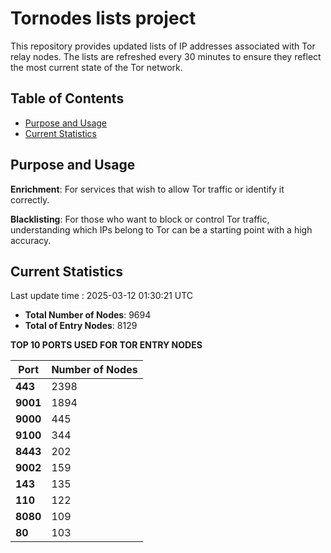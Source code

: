 # Tornodes lists project

This repository provides updated lists of IP addresses associated with Tor relay nodes. The lists are refreshed every 30 minutes to ensure they reflect the most current state of the Tor network.

## Table of Contents

- [Purpose and Usage](#purpose-and-usage)
- [Current Statistics](#current-statistics)


## Purpose and Usage

**Enrichment**: For services that wish to allow Tor traffic or identify it correctly.

**Blacklisting**: For those who want to block or control Tor traffic, understanding which IPs belong to Tor can be a starting point with a high accuracy.

## Current Statistics

Last update time : 2025-03-12 01:30:21 UTC

- **Total Number of Nodes**: 9694
- **Total of Entry Nodes**: 8129

**TOP 10 PORTS USED FOR TOR ENTRY NODES**

| **Port** | **Number of Nodes** |
|------|-----------------|
| **443**   | 2398  |
| **9001**   | 1894  |
| **9000**   | 445  |
| **9100**   | 344  |
| **8443**   | 202  |
| **9002**   | 159  |
| **143**   | 135  |
| **110**   | 122  |
| **8080**   | 109  |
| **80**   | 103  |

